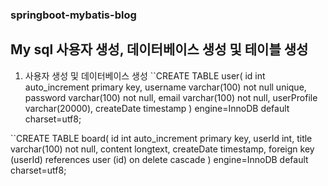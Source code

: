 ### springboot-mybatis-blog

## My sql 사용자 생성, 데이터베이스 생성 및 테이블 생성
1. 사용자 생성 및 데이터베이스 생성
``CREATE TABLE user(
    id int auto_increment primary key,
    username varchar(100) not null unique,
    password varchar(100) not null,
    email varchar(100) not null,
    userProfile varchar(20000),
    createDate timestamp
) engine=InnoDB default charset=utf8;

``CREATE TABLE board(
    id int auto_increment primary key,
    userId int,
    title varchar(100) not null,
    content longtext,
    createDate timestamp,
    foreign key (userId) references user (id) on delete cascade
) engine=InnoDB default charset=utf8;
